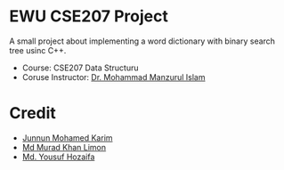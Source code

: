 # EWU CSE207 Project
A small project about implementing a word dictionary with binary search tree usinc C++.

- Course: CSE207 Data Structuru
- Coruse Instructor: [Dr. Mohammad Manzurul Islam](https://www.linkedin.com/in/manzurul-islam-phd-0a1165b)

# Credit
- [Junnun Mohamed Karim](https://www.github.com/junnunkarim)
-  [Md Murad Khan Limon](https://www.github.com/muradkhanlimon)
-   [Md. Yousuf Hozaifa](https://www.github.com/Yousuf-Hozaifa)
